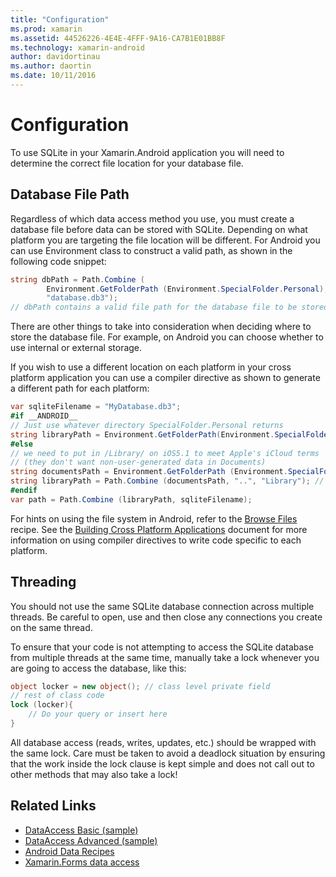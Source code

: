 ```yaml
---
title: "Configuration"
ms.prod: xamarin
ms.assetid: 44526226-4E4E-4FFF-9A16-CA7B1E01BB8F
ms.technology: xamarin-android
author: davidortinau
ms.author: daortin
ms.date: 10/11/2016
---
```


# Configuration

To use SQLite in your Xamarin.Android application you will need to determine the correct file location for your database file.

## Database File Path

Regardless of which data access method you use, you must create a database file before data can be stored with SQLite. Depending on what platform you are targeting the file location will be different. For Android you can use Environment class to construct a valid path, as shown in the following code snippet:

```csharp
string dbPath = Path.Combine (
        Environment.GetFolderPath (Environment.SpecialFolder.Personal),
        "database.db3");
// dbPath contains a valid file path for the database file to be stored
```

There are other things to take into consideration when deciding where to store the database file. For example, on Android you can choose whether to use internal or external storage.

If you wish to use a different location on each platform in your cross platform application you can use a compiler directive as shown to generate a different path for each platform:

```csharp
var sqliteFilename = "MyDatabase.db3";
#if __ANDROID__
// Just use whatever directory SpecialFolder.Personal returns
string libraryPath = Environment.GetFolderPath(Environment.SpecialFolder.Personal); ;
#else
// we need to put in /Library/ on iOS5.1 to meet Apple's iCloud terms
// (they don't want non-user-generated data in Documents)
string documentsPath = Environment.GetFolderPath (Environment.SpecialFolder.Personal); // Documents folder
string libraryPath = Path.Combine (documentsPath, "..", "Library"); // Library folder instead
#endif
var path = Path.Combine (libraryPath, sqliteFilename);
```

For hints on using the file system in Android, refer to the [Browse Files](https://github.com/xamarin/recipes/tree/master/Recipes/android/data/files/browse_files) recipe. See the [Building Cross Platform Applications](~/cross-platform/app-fundamentals/building-cross-platform-applications/index.md) document for more information on using compiler directives to write code specific to each platform.

## Threading

You should not use the same SQLite database connection across multiple threads. Be careful to open, use and then close any connections you create on the same thread.

To ensure that your code is not attempting to access the SQLite database from multiple threads at the same time, manually take a lock whenever you are going to access the database, like this:

```csharp
object locker = new object(); // class level private field
// rest of class code
lock (locker){
    // Do your query or insert here
}
```

All database access (reads, writes, updates, etc.) should be wrapped with the same lock. Care must be taken to avoid a deadlock situation by ensuring that the work inside the lock clause is kept simple and does not call out to other methods that may also take a lock!

## Related Links

- [DataAccess Basic (sample)](https://github.com/xamarin/mobile-samples/tree/master/DataAccess/Basic)
- [DataAccess Advanced (sample)](https://github.com/xamarin/mobile-samples/tree/master/DataAccess/Advanced)
- [Android Data Recipes](https://github.com/xamarin/recipes/tree/master/Recipes/android/data)
- [Xamarin.Forms data access](~/xamarin-forms/data-cloud/data/databases.md)
